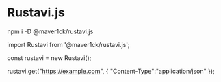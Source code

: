 # Rustavi.js

npm i -D @maver1ck/rustavi.js

import Rustavi from '@maver1ck/rustavi.js';

const rustavi = new Rustavi();

rustavi.get("https://example.com", { "Content-Type":"application/json" });
